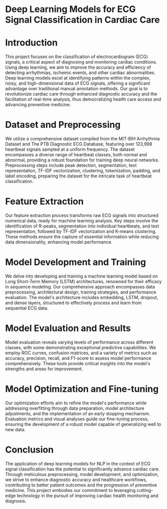 # Deep Learning Models for ECG Signal Classification in Cardiac Care
# Introduction
This project focuses on the classification of electrocardiogram (ECG) signals, a critical aspect of diagnosing and monitoring cardiac conditions. Using deep learning, we aim to improve the accuracy and efficiency of detecting arrhythmias, ischemic events, and other cardiac abnormalities. Deep learning models excel at identifying patterns within the complex, noisy, and high-dimensional data of ECG signals, offering a significant advantage over traditional manual annotation methods. Our goal is to revolutionize cardiac care through enhanced diagnostic accuracy and the facilitation of real-time analysis, thus democratizing health care access and advancing preventive medicine.

# Dataset and Preprocessing
We utilize a comprehensive dataset compiled from the MIT-BIH Arrhythmia Dataset and The PTB Diagnostic ECG Database, featuring over 123,998 heartbeat signals sampled at a uniform frequency. The dataset encompasses a diverse range of heartbeat classes, both normal and abnormal, providing a robust foundation for training deep neural networks. Preprocessing steps include peak detection, segmentation, text representation, TF-IDF vectorization, clustering, tokenization, padding, and label encoding, preparing the dataset for the intricate task of heartbeat classification.

# Feature Extraction
Our feature extraction process transforms raw ECG signals into structured numerical data, ready for machine learning analysis. Key steps involve the identification of R-peaks, segmentation into individual heartbeats, and text representation, followed by TF-IDF vectorization and K-means clustering. These methods ensure the capture of essential information while reducing data dimensionality, enhancing model performance.

# Model Development and Training
We delve into developing and training a machine learning model based on Long Short-Term Memory (LSTM) architectures, renowned for their efficacy in sequence modeling. Our comprehensive approach encompasses data preprocessing, architectural design, training strategies, and performance evaluation. The model's architecture includes embedding, LSTM, dropout, and dense layers, structured to effectively process and learn from sequential ECG data.

# Model Evaluation and Results
Model evaluation reveals varying levels of performance across different classes, with some demonstrating exceptional predictive capabilities. We employ ROC curves, confusion matrices, and a variety of metrics such as accuracy, precision, recall, and F1-score to assess model performance comprehensively. These tools provide critical insights into the model's strengths and areas for improvement.

# Model Optimization and Fine-tuning
Our optimization efforts aim to refine the model's performance while addressing overfitting through data preparation, model architecture adjustments, and the implementation of an early stopping mechanism. Evaluation metrics and visual analyses guide our fine-tuning process, ensuring the development of a robust model capable of generalizing well to new data.

# Conclusion
The application of deep learning models for NLP in the context of ECG signal classification has the potential to significantly advance cardiac care. Through meticulous preprocessing, model development, and optimization, we strive to enhance diagnostic accuracy and healthcare workflows, contributing to better patient outcomes and the progression of preventive medicine. This project embodies our commitment to leveraging cutting-edge technology in the pursuit of improving cardiac health monitoring and diagnosis.
